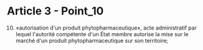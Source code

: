 # Article 3 - Point_10

10) «autorisation d'un produit phytopharmaceutique», acte administratif par lequel l'autorité compétente d'un État membre autorise la mise sur le marché d'un produit phytopharmaceutique sur son territoire;